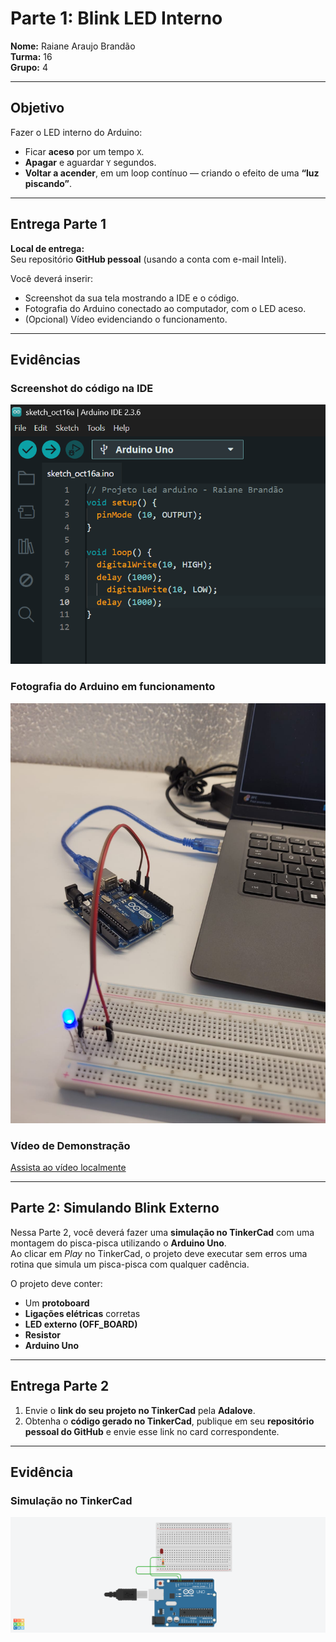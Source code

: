 # Parte 1: Blink LED Interno

**Nome:** Raiane Araujo Brandão  
**Turma:** 16  
**Grupo:** 4

---

## Objetivo

Fazer o LED interno do Arduino:

- Ficar **aceso** por um tempo `X`.  
- **Apagar** e aguardar `Y` segundos.  
- **Voltar a acender**, em um loop contínuo — criando o efeito de uma **“luz piscando”**.

---

## Entrega Parte 1

**Local de entrega:**  
Seu repositório **GitHub pessoal** (usando a conta com e-mail Inteli).

Você deverá inserir:

- Screenshot da sua tela mostrando a IDE e o código.  
- Fotografia do Arduino conectado ao computador, com o LED aceso.  
- (Opcional) Vídeo evidenciando o funcionamento.

---

## Evidências

### Screenshot do código na IDE
![Screenshot do Código](assets/code_arduino1.png)

### Fotografia do Arduino em funcionamento
![LED do Arduino](assets/led.jpeg)

### Vídeo de Demonstração
[Assista ao vídeo localmente](assets/arduinovideo.mp4)


---

## Parte 2: Simulando Blink Externo

Nessa Parte 2, você deverá fazer uma **simulação no TinkerCad** com uma montagem do pisca-pisca utilizando o **Arduino Uno**.  
Ao clicar em *Play* no TinkerCad, o projeto deve executar sem erros uma rotina que simula um pisca-pisca com qualquer cadência.

O projeto deve conter:
- Um **protoboard**  
- **Ligações elétricas** corretas  
- **LED externo (OFF_BOARD)**  
- **Resistor**  
- **Arduino Uno**

---

## Entrega Parte 2

1. Envie o **link do seu projeto no TinkerCad** pela **Adalove**.  
2. Obtenha o **código gerado no TinkerCad**, publique em seu **repositório pessoal do GitHub** e envie esse link no card correspondente.

---

## Evidência

### Simulação no TinkerCad
![Simulação no TinkerCad](assets/tinkercad_1.png)
